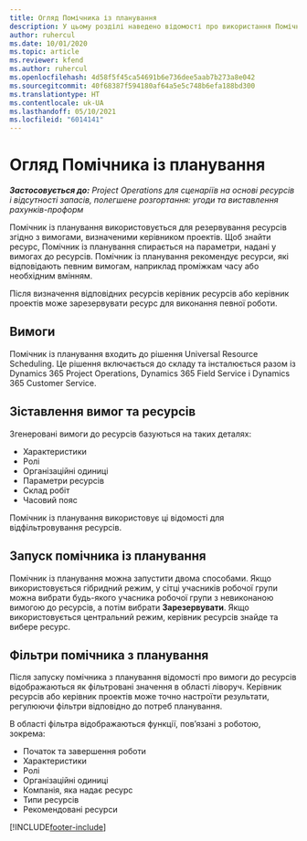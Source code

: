 ```yaml
---
title: Огляд Помічника із планування
description: У цьому розділі наведено відомості про використання Помічника з планування для резервування ресурсів.
author: ruhercul
ms.date: 10/01/2020
ms.topic: article
ms.reviewer: kfend
ms.author: ruhercul
ms.openlocfilehash: 4d58f5f45ca54691b6e736dee5aab7b273a8e042
ms.sourcegitcommit: 40f68387f594180af64a5e5c748b6efa188bd300
ms.translationtype: HT
ms.contentlocale: uk-UA
ms.lasthandoff: 05/10/2021
ms.locfileid: "6014141"
---
```

# <a name="schedule-assistant-overview"></a>Огляд Помічника із планування

_**Застосовується до:** Project Operations для сценаріїв на основі ресурсів і відсутності запасів, полегшене розгортання: угоди та виставлення рахунків-проформ_

Помічник із планування використовується для резервування ресурсів згідно з вимогами, визначеними керівником проектів. Щоб знайти ресурс, Помічник із планування спирається на параметри, надані у вимогах до ресурсів. Помічник із планування рекомендує ресурси, які відповідають певним вимогам, наприклад проміжкам часу або необхідним вмінням.

Після визначення відповідних ресурсів керівник ресурсів або керівник проектів може зарезервувати ресурс для виконання певної роботи.

## <a name="prerequisites"></a>Вимоги

Помічник із планування входить до рішення Universal Resource Scheduling. Це рішення включається до складу та інсталюється разом із Dynamics 365 Project Operations, Dynamics 365 Field Service і Dynamics 365 Customer Service.

## <a name="matching-requirements-and-resources"></a>Зіставлення вимог та ресурсів

Згенеровані вимоги до ресурсів базуються на таких деталях:

-   Характеристики
-   Ролі
-   Організаційні одиниці
-   Параметри ресурсів
-   Склад робіт
-   Часовий пояс

Помічник із планування використовує ці відомості для відфільтровування ресурсів.

## <a name="launch-the-schedule-assistant"></a>Запуск помічника із планування

Помічник із планування можна запустити двома способами. Якщо використовується гібридний режим, у сітці учасників робочої групи можна вибрати будь-якого учасника робочої групи з невиконаною вимогою до ресурсів, а потім вибрати **Зарезервувати**. Якщо використовується центральний режим, керівник ресурсів знайде та вибере ресурс.

## <a name="schedule-assistant-filters"></a>Фільтри помічника з планування

Після запуску помічника з планування відомості про вимоги до ресурсів відображаються як фільтровані значення в області ліворуч. Керівник ресурсів або керівник проектів може точно настроїти результати, регулюючи фільтри відповідно до потреб планування.

В області фільтра відображаються функції, пов’язані з роботою, зокрема:

-   Початок та завершення роботи
-   Характеристики
-   Ролі
-   Організаційні одиниці
-   Компанія, яка надає ресурс
-   Типи ресурсів
-   Рекомендовані ресурси


[!INCLUDE[footer-include](../includes/footer-banner.md)]